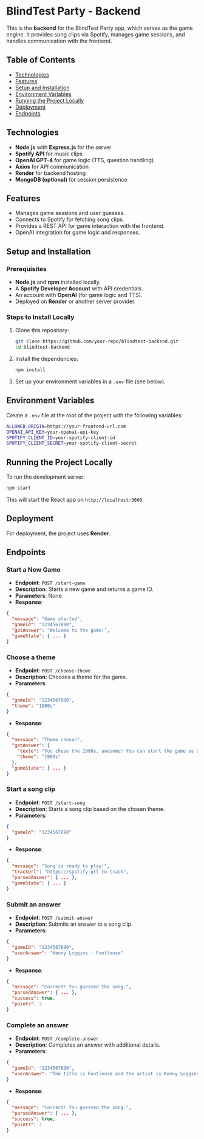 # BlindTest Party - Backend

This is the **backend** for the BlindTest Party app, which serves as the game engine. It provides song clips via Spotify, manages game sessions, and handles communication with the frontend.

## Table of Contents
- [Technologies](#technologies)
- [Features](#features)
- [Setup and Installation](#setup-and-installation)
- [Environment Variables](#environment-variables)
- [Running the Project Locally](#running-the-project-locally)
- [Deployment](#deployment)
- [Endpoints](#endpoints)

## Technologies
- **Node.js** with **Express.js** for the server
- **Spotify API** for music clips
- **OpenAI GPT-4** for game logic (TTS, question handling)
- **Axios** for API communication
- **Render** for backend hosting
- **MongoDB (optional)** for session persistence

## Features
- Manages game sessions and user guesses.
- Connects to Spotify for fetching song clips.
- Provides a REST API for game interaction with the frontend.
- OpenAI integration for game logic and responses.
  
## Setup and Installation

### Prerequisites
- **Node.js** and **npm** installed locally.
- A **Spotify Developer Account** with API credentials.
- An account with **OpenAI** (for game logic and TTS).
- Deployed on **Render** or another server provider.

### Steps to Install Locally
1. Clone this repository:
   ```bash
   git clone https://github.com/your-repo/blindtest-backend.git
   cd blindtest-backend
2. Install the dependencies:
    ```bash Copier le code
    npm install
    ```
3. Set up your environment variables in a `.env` file (see below).

## Environment Variables
Create a `.env` file at the root of the project with the following variables:
```bash
ALLOWED_ORIGIN=https://your-frontend-url.com
OPENAI_API_KEY=your-openai-api-key
SPOTIFY_CLIENT_ID=your-spotify-client-id
SPOTIFY_CLIENT_SECRET=your-spotify-client-secret
```

## Running the Project Locally
To run the development server:
```bash
npm start
```
This will start the React app on `http://localhost:3000`.

## Deployment
For deployment, the project uses **Render**.

## Endpoints

### Start a New Game

- **Endpoint**: `POST /start-game`
- **Description**: Starts a new game and returns a game ID.
- **Parameters**: None
- **Response**:
```json
{
  "message": "Game started",
  "gameId": "1234567890",
  "gptAnswer": "Welcome to the game!",
  "gameState": { ... }
}
```

### Choose a theme

- **Endpoint**: `POST /choose-theme`
- **Description**: Chooses a theme for the game.
- **Parameters**:
```json
{
  "gameId": "1234567890",
  "theme": "1980s"
}
```
- **Response**:
```json
{
  "message": "Theme chosen",
  "gptAnswer": {
    "texte": "You chose the 1980s, awesome! You can start the game as soon as you're ready by pressing the button.",
    "theme": "1980s"
  },
  "gameState": { ... }
}
```

### Start a song clip

- **Endpoint**: `POST /start-song`
- **Description**: Starts a song clip based on the chosen theme.
- **Parameters**:
```json
{
  "gameId": "1234567890"
}
```
- **Response**:
```json
{
  "message": "Song is ready to play!",
  "trackUrl": "https://spotify-url-to-track",
  "parsedAnswer": { ... },
  "gameState": { ... }
}
```

### Submit an answer

- **Endpoint**: `POST /submit-answer`
- **Description**: Submits an answer to a song clip.
- **Parameters**:
```json
{
  "gameId": "1234567890",
  "userAnswer": "Kenny Loggins - Footloose"
}
```
- **Response**:
```json
{
  "message": "Correct! You guessed the song.",
  "parsedAnswer": { ... },
  "success": true,
  "points": 3
}
```

### Complete an answer

- **Endpoint**: `POST /complete-answer`
- **Description**: Completes an answer with additional details.
- **Parameters**:
```json
{
  "gameId": "1234567890",
  "userAnswer": "The title is Footloose and the artist is Kenny Loggins."
}
```
- **Response**:
```json
{
  "message": "Correct! You guessed the song.",
  "parsedAnswer": { ... },
  "success": true,
  "points": 3
}
```
